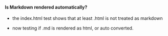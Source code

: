 
#### Is Markdown rendered automatically?

- the index.html test shows that at least .html is not treated as markdown

- now testing if .md is rendered as html, or auto converted.
